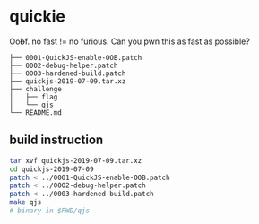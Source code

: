 # quickie
Oo~~b~~f. no fast != no furious. Can you pwn this as fast as possible?

```
├── 0001-QuickJS-enable-OOB.patch
├── 0002-debug-helper.patch
├── 0003-hardened-build.patch
├── quickjs-2019-07-09.tar.xz
├── challenge
│   ├── flag
│   └── qjs
└── README.md
```

## build instruction
```sh
tar xvf quickjs-2019-07-09.tar.xz
cd quickjs-2019-07-09
patch < ../0001-QuickJS-enable-OOB.patch
patch < ../0002-debug-helper.patch
patch < ../0003-hardened-build.patch
make qjs
# binary in $PWD/qjs
```